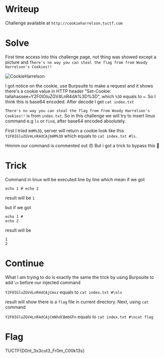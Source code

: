 # Writeup

Challenge available at `http://cookieharrelson.tuctf.com`

# Solve
First time access into this challenge page, not thing was showed except a picture and `There's no way you can steal the flag from from Woody Harrelson's Cookies!!`

![CookieHarrelson](https://github.com/quanght55/CTFWriteups/blob/master/TUCTF/CookieHarrelson/images/cookieharrelson_hompage.png)

I got notice on the cookie, use Burpsuite to make a request and it shows there's a cookie value in HTTP header "Set-Cookie: tallahassee=Y2F0IGluZGV4LnR4dA%3D%3D", which `%3D` equals to `=`. So I think this is base64 encoded. After decode I get `cat index.txt`

`There's no way you can steal the flag from from Woody Harrelson's Cookies!!` is from `index.txt`. So in this challenge we will try to insert linux command e.g `ls` or `find`, after base64 encoded absolutely.

First I tried `bHM%3D`, server will return a cookie look like this `Y2F0IGluZGV4LnR4dCAjbHM%3D` which equals to `cat index.txt #ls`.

Hmmm our command is commented out :angry: But i got a trick to bypass this :clap:

# Trick
Command in linux will be executed line by line which mean if we got 
```
echo 1 # echo 2
```
result will be `1`

but if we got 
```
echo 1 #
echo 2
```
result will be 
```
1
2
```

# Continue

What I am trying to do is exactly the same the trick by using Burpsuite to add `\n` before our injected command

`Y2F0IGluZGV4LnR4dCAjCmxz` equals to `cat index.txt #\nls`

result will show there is a `flag` file in current directory. Next, using `cat` command

`Y2F0IGluZGV4LnR4dCAjCmNhdCBmbGFn` equals to `cat index.txt #\ncat flag`

# Flag 
TUCTF{D0nt_3x3cut3_Fr0m_C00k13s}
